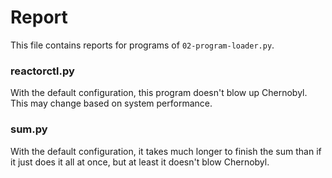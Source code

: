 # Report

This file contains reports for programs of `02-program-loader.py`.

### reactorctl.py

With the default configuration, this program doesn't blow up Chernobyl. This may change based on system performance.

### sum.py

With the default configuration, it takes much longer to finish the sum than if it just does it all at once, but at least it doesn't blow Chernobyl.